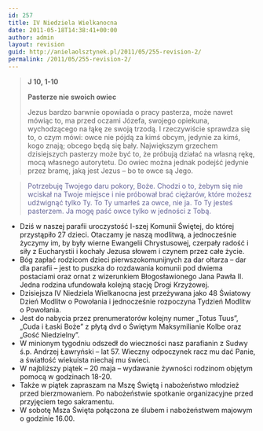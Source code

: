 ```yaml
---
id: 257
title: IV Niedziela Wielkanocna
date: 2011-05-18T14:38:41+00:00
author: admin
layout: revision
guid: http://anielaolsztynek.pl/2011/05/255-revision-2/
permalink: /2011/05/255-revision-2/
---
```

> **J 10, 1-10**
> 
> **Pasterze nie swoich owiec**
> 
> Jezus bardzo barwnie opowiada o pracy pasterza, może nawet mówiąc to, ma przed oczami Józefa, swojego opiekuna, wychodzącego na łąkę ze swoją trzodą. I rzeczywiście sprawdza się to, o czym mówi: owce nie pójdą za kimś obcym, jedynie za kimś, kogo znają; obcego będą się bały. Największym grzechem dzisiejszych pasterzy może być to, że próbują działać na własną rękę, mocą własnego autorytetu. Do owiec można jednak podejść jedynie przez bramę, jaką jest Jezus &#8211; bo te owce są Jego.

> <span style="color: #666699;">Potrzebuję Twojego daru pokory, Boże. Chodzi o to, żebym się nie wciskał na Twoje miejsce i nie próbował brać ciężarów, które możesz udźwignąć tylko Ty. To Ty umarłeś za owce, nie ja. To Ty jesteś pasterzem. Ja mogę paść owce tylko w jedności z Tobą.</span>

  * Dziś w naszej parafii uroczystość I-szej Komunii Świętej, do której przystąpiło 27 dzieci. Otaczamy je naszą modlitwą, a jednocześnie życzymy im, by były wierne Ewangelii Chrystusowej, czerpały radość i siły z Eucharystii i kochały Jezusa słowem i czynem przez całe życie.
  * Bóg zapłać rodzicom dzieci pierwszokomunijnych za dar ołtarza &#8211; dar dla parafii &#8211; jest to puszka do rozdawania komunii pod dwiema postaciami oraz ornat z wizerunkiem Błogosławionego Jana Pawła II. Jedna rodzina ufundowała kolejną stację Drogi Krzyżowej.
  * Dzisiejsza IV Niedziela Wielkanocna jest przeżywana jako 48 Światowy Dzień Modlitw o Powołania i jednocześnie rozpoczyna Tydzień Modlitw o Powołania.
  * Jest do nabycia przez prenumeratorów kolejny numer &#8222;Totus Tuus&#8221;, &#8222;Cuda i Łaski Boże&#8221; z płytą dvd o Świętym Maksymilianie Kolbe oraz &#8222;Gość Niedzielny&#8221;.
  * W minionym tygodniu odszedł do wieczności nasz parafianin z Sudwy ś.p. Andrzej Ławryński &#8211; lat 57. Wieczny odpoczynek racz mu dać Panie, a światłość wiekuista niechaj mu świeci.
  * W najbliższy piątek &#8211; 20 maja &#8211; wydawanie żywności rodzinom objętym pomocą w godzinach 18-20.
  * Także w piątek zapraszam na Mszę Świętą i nabożeństwo młodzież przed bierzmowaniem. Po nabożeństwie spotkanie organizacyjne przed przyjęciem tego sakramentu.
  * W sobotę Msza Święta połączona ze ślubem i nabożeństwem majowym o godzinie 16.00.